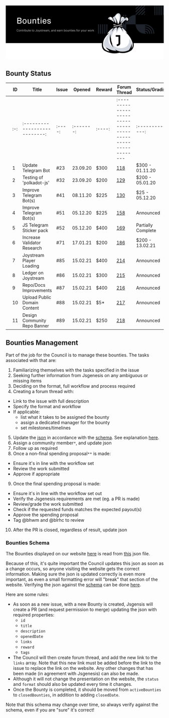 <p align="center"><img src="/img/bounties_new.svg"></p>

## Bounty Status

|   | ID  | Title                         | Issue  | Opened    | Reward | Forum Thread                                               | Status/Grading     | PR    | Proposal                                             |   |
|---|-----|-------------------------------|--------|-----------|--------|------------------------------------------------------------|--------------------|-------|------------------------------------------------------|---|
|   | :-: | :---------------------------: | :----: | :-------: | :----: | :--------------------------------------------------------- | :--------------:   | :---: | :--------------------------------------------------: |   |
|   | 1   | Update Telegram Bot           | #23    | 23.09.20  | $300   | [118](https://testnet.joystream.org/#/forum/threads/118)   | $300 - 01.11.20    | #36   | [32](https://testnet.joystream.org/#/proposals/32)   |   |
|   | 2   | Testing of 'polkadot-js'      | #32    | 23.09.20  | $200   | [129](https://testnet.joystream.org/#/forum/threads/129)   | $200 - 05.01.20    | #67   | [87](https://testnet.joystream.org/#/proposals/87)   |   |
|   | 3   | Improve Telegram Bot(s)       | #41    | 08.11.20  | $225   | [130](https://testnet.joystream.org/#/forum/threads/130)   | $25 - 05.12.20     | #47   | [49](https://testnet.joystream.org/#/proposals/49)   |   |
|   | 4   | Improve Telegram Bot(s)       | #51    | 05.12.20  | $225   | [158](https://testnet.joystream.org/#/forum/threads/158)   | Announced          | NA    | NA                                                   |   |
|   | 5   | JS Telegram Sticker pack      | #52    | 05.12.20  | $400   | [169](https://testnet.joystream.org/#/forum/threads/169)   | Partially Complete | NA    | NA                                                   |   |
|   | 6   | Increase Validator Research   | #71    | 17.01.21  | $200   | [186](https://testnet.joystream.org/#/forum/threads/186)   | $200 - 13.02.21    | #77   | [116](https://testnet.joystream.org/#/proposals/116) |   |
|   | 7   | Joystream Player Loading      | #85    | 15.02.21  | $400   | [214](https://testnet.joystream.org/#/forum/threads/214)   | Announced          | NA    | NA                                                   |   |
|   | 8   | Ledger on Joystream           | #86    | 15.02.21  | $300   | [215](https://testnet.joystream.org/#/forum/threads/215)   | Announced          | NA    | NA                                                   |   |
|   | 9   | Repo/Docs Improvements        | #87    | 15.02.21  | $400   | [216](https://testnet.joystream.org/#/forum/threads/216)   | Announced          | NA    | NA                                                   |   |
|   | 10  | Upload Public Domain Content  | #88    | 15.02.21  | $5*    | [217](https://testnet.joystream.org/#/forum/threads/217)   | Announced          | NA    | NA                                                   |   |
|   | 11  | Design Community Repo Banner  | #89    | 15.02.21  | $250   | [218](https://testnet.joystream.org/#/forum/threads/218)   | Announced          | NA    | NA                                                   |   |


## Bounties Management
Part of the job for the Council is to manage these bounties. The tasks associated with that are:
1. Familiarizing themselves with the tasks specified in the issue
2. Seeking further information from Jsgenesis on any ambiguous or missing items
3. Deciding on the format, full workflow and process required
4. Creating a forum thread with:
  - Link to the issue with full description
  - Specify the format and workflow
  - If applicable:
    - list what it takes to be assigned the bounty
    - assign a dedicated manager for the bounty
    - set milestones/timelines
5. Update the [json](/bounties-overview/bounties-status.json) in accordance with the [schema](/bounties-overview/bounties). See explanation [here](#bounties-schema).
6. Assign a community member`*`, and update json
7. Follow up as required
8. Once a non-final spending proposal`**` is made:
  - Ensure it's in line with the workflow set
  - Review the work submitted
  - Approve if appropriate
9. Once the final spending proposal is made:
  - Ensure it's in line with the workflow set out
  - Verify the Jsgenesis requirements are met (eg. a PR is made)
  - Review/grade the work submitted
  - Check if the requested funds matches the expected payout(s)
  - Approve the spending proposal
  - Tag @bhwm and @blrhc to review
10. After the PR is closed, regardless of result, update json


### Bounties Schema
The Bounties displayed on our website [here](https://www.joystream.org/get-started) is read from [this](/bounties-overview/bounties-status.json) json file.

Because of this, it's quite important the Council updates this json as soon as a change occurs, so anyone visiting the website gets the correct information. Making sure the json is updated correctly is even more important, as even a small formatting error will "break" that section of the website. Verifying the json against the [schema](/bounties-overview/bounties.schema.json) can be done [here](https://www.jsonschemavalidator.net/).

Here are some rules:
- As soon as a new issue, with a new Bounty is created, Jsgensis will create a PR (and request permission to merge) updating the json with required properties:
  - `id`
  - `title`
  - `description`
  - `openedDate`
  - `links`
  - `reward`
  - `tags`
- The Council will then create forum thread, and add the new link to the `links` array. Note that this new link must be added before the link to the issue to replace the link on the website. Any other changes that has been made (in agreement with Jsgenesis) can also be made.
- Although it will not change the presentation on the website, the `status` and `format` should also be updated every time it changes.
- Once the Bounty is completed, it should be moved from `activeBounties` to `closedBounties`, in addition to adding `closedDate`.

Note that this schema may change over time, so always verify against the schema, even if you are "sure" it's correct!
